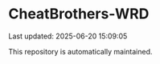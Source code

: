 # CheatBrothers-WRD

Last updated: 2025-06-20 15:09:05

This repository is automatically maintained.
